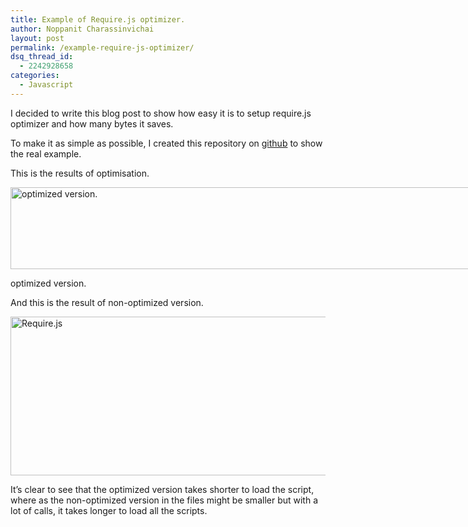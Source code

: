 ```yaml
---
title: Example of Require.js optimizer.
author: Noppanit Charassinvichai
layout: post
permalink: /example-require-js-optimizer/
dsq_thread_id:
  - 2242928658
categories:
  - Javascript
---
```

I decided to write this blog post to show how easy it is to setup require.js optimizer and how many bytes it saves. 

To make it as simple as possible, I created this repository on [github][1] to show the real example. 

This is the results of optimisation.

<div id="attachment_1283" style="width: 1284px" class="wp-caption aligncenter">
  <a href="http://www.noppanit.com/wp-content/uploads/2014/02/Screen-Shot-2014-02-09-at-19.45.38.png"><img src="http://www.noppanit.com/wp-content/uploads/2014/02/Screen-Shot-2014-02-09-at-19.45.38.png" alt="optimized version." width="1274" height="131" class="size-full wp-image-1283" /></a>
  
  <p class="wp-caption-text">
    optimized version.
  </p>
</div>

And this is the result of non-optimized version. 

[<img src="http://www.noppanit.com/wp-content/uploads/2014/02/Screen-Shot-2014-02-09-at-19.46.59.png" alt="Require.js " width="1438" height="254" class="aligncenter size-full wp-image-1284" />][2]

It&#8217;s clear to see that the optimized version takes shorter to load the script, where as the non-optimized version in the files might be smaller but with a lot of calls, it takes longer to load all the scripts.

 [1]: https://github.com/noppanit/requirejs-optimization-example "Require.js optimisation example"
 [2]: http://www.noppanit.com/wp-content/uploads/2014/02/Screen-Shot-2014-02-09-at-19.46.59.png
